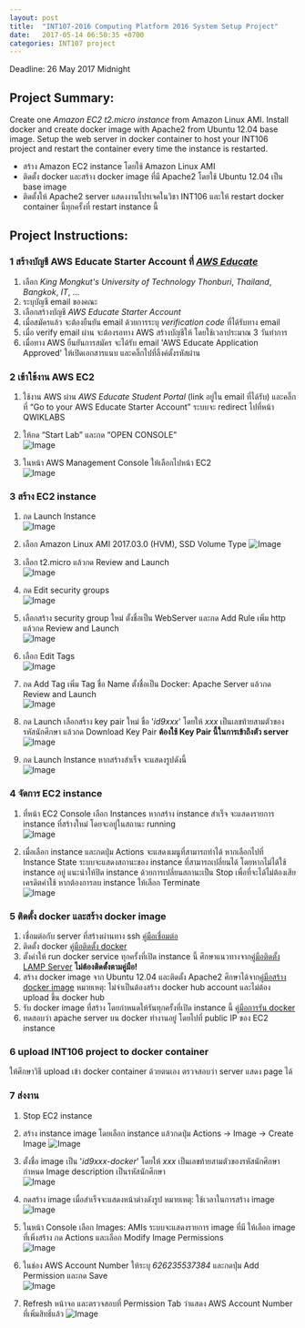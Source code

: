 ```yaml
---
layout: post
title:  "INT107-2016 Computing Platform 2016 System Setup Project"
date:   2017-05-14 06:50:35 +0700
categories: INT107 project
---
```


Deadline: 26 May 2017 Midnight

## Project Summary:

Create one _Amazon EC2 t2.micro instance_ from Amazon Linux AMI. Install docker and create docker image with Apache2 from Ubuntu 12.04 base image. Setup the web server in docker container to host your INT106 project and restart the container every time the instance is restarted.

- สร้าง Amazon EC2 instance โดยใช้ Amazon Linux AMI   
- ติดตั้ง docker และสร้าง docker image ที่มี Apache2 โดยใช้ Ubuntu 12.04 เป็น base image   
- ติดตั้งให้ Apache2 server แสดงงานโปรเจคในวิชา INT106 และให้ restart docker container นี้ทุกครั้งที่ restart  instance นี้   

## Project Instructions:

### 1 สร้างบัญชี AWS Educate Starter Account ที่ [_AWS Educate_][AWS-apply]   

1. เลือก _King Mongkut's University of Technology Thonburi_, _Thailand_, _Bangkok_, _IT_, ...   
2. ระบุบัญชี email ของคณะ   
3. เลือกสร้างบัญชี _AWS Educate Starter Account_   
4. เมื่อสมัครแล้ว จะต้องยืนยัน email ด้วยการระบุ _verification code_ ที่ได้รับทาง email   
5. เมื่อ verify email ผ่าน จะต้องรอทาง AWS สร้างบัญชีให้ โดยใช้เวลาประมาณ 3 วันทำการ   
6. เมื่อทาง ​AWS ยืนยันการสมัคร จะได้รับ email 'AWS Educate Application Approved' ให้เปิดเอกสารแนบ และคลิ๊กไปที่ลิ้งค์ตั้งรหัสผ่าน

### 2 เข้าใช้งาน AWS EC2   
1. ใช้งาน AWS ผ่าน _AWS Educate Student Portal_ (link อยู่ใน email ที่ได้รับ) และคลิ๊กที่ “Go to your AWS Educate Starter Account” ระบบจะ redirect ไปที่หน้า QWIKLABS   
2. ให้กด “Start Lab” และกด “OPEN CONSOLE”   
		![Image][QWIKLABS]

3. ในหน้า AWS Management Console ให้เลือกไปหน้า EC2   
		![Image][AWS-Services]

### 3 สร้าง EC2 instance   
1. กด Launch Instance   
		![Image][AWS-create1]

2. เลือก Amazon Linux AMI 2017.03.0 (HVM), SSD Volume Type
		![Image][AWS-create2]

3. เลือก t2.micro แล้วกด Review and Launch  
		![Image][AWS-create3]

4. กด Edit security groups   
		![Image][AWS-create4]

5. เลือกสร้าง security group ใหม่ ตั้งชื่อเป็น WebServer และกด Add Rule เพิ่ม http แล้วกด Review and Launch   
		![Image][AWS-create5]

6. เลือก Edit Tags   
		![Image][AWS-create6]

7. กด Add Tag เพิ่ม Tag ชื่อ Name ตั้งชื่อเป็น Docker: Apache Server แล้วกด Review and Launch   
		![Image][AWS-create7]

8. กด Launch เลือกสร้าง key pair ใหม่ ชื่อ '_id9xxx_' โดยให้ _xxx_ เป็นเลขท้ายสามตัวของรหัสนักศึกษา แล้วกด Download Key Pair **ต้องใช้ Key Pair นี้ในการเข้าถึงตัว server**   
		![Image][AWS-create8]

9. กด Launch Instance หากสร้างสำเร็จ จะแสดงรูปดังนี้   
		![Image][AWS-create9]

### 4 จัดการ EC2 instance 
1. ที่หน้า EC2 Console เลือก Instances หากสร้าง instance สำเร็จ จะแสดงรายการ instance ที่สร้างใหม่ โดยจะอยู่ในสถานะ running   
 		![Image][AWS-manage1]

2. เมื่อเลือก instance และกดปุ่ม Actions จะแสดงเมนูที่สามารถทำได้ หากเลือกไปที่ Instance State ระบบจะแสดงสถานะของ instance ที่สามารถเปลี่ยนได้ โดยหากไม่ได้ใช้ instance อยู่ แนะนำให้ปิด instance ด้วยการเปลี่ยนสถานะเป็น Stop เพื่อที่จะได้ไม่ต้องเสียเครดิตค่าใช้ หากต้องการลบ instance ให้เลือก Terminate  
 		![Image][AWS-manage2]

### 5 ติดตั้ง docker และสร้าง docker image
1. เชื่อมต่อกับ server ที่สร้างผ่านทาง ssh [คู่มือเชื่อมต่อ][AWS-accessinginstances]   
2. ติดตั้ง docker [คู่มือติดตั้ง docker][AWS-installdockerguide]   
3. ตั้งค่าให้ run docker service ทุกครั้งที่เปิด instance นี้ ศึกษาแนวทางจาก[คู่มือติดตั้ง LAMP Server][AWS-installLAMPguide] **ไม่ต้องติดตั้งตามคู่มือ!**   
4. สร้าง docker image จาก Ubuntu 12.04 และติดตั้ง Apache2 ศึกษาได้จาก[คู่มือสร้าง docker image][AWS-createdockerimage] หมายเหตุ: ไม่จำเป็นต้องสร้าง docker hub account และไม่ต้อง upload ขึ้น docker hub
5. รับ docker image ที่สร้าง โดยกำหนดให้รันทุกครั้งที่เปิด instance นี้ [คู่มือการรัน docker][docker-run]
6. ทดสอบว่า apache server บน docker ทำงานอยู่ โดยไปที่ public IP ของ EC2 instance

### 6 upload INT106 project to docker container

ให้ศึกษาวิธี upload เข้า docker container ด้วยตนเอง ตรวจสอบว่า server แสดง page ได้

### 7 ส่งงาน
1. Stop EC2 instance
2. สร้าง instance image โดยเลือก instance แล้วกดปุ่ม Actions -> Image -> Create Image
		![Image][AWS-createimage1]  

3. ตั้งชื่อ image เป็น '_id9xxx-docker_' โดยให้ _xxx_ เป็นเลขท้ายสามตัวของรหัสนักศึกษา กำหนด Image description เป็นรหัสนักศึกษา   
		![Image][AWS-createimage2]  

4. กดสร้าง image เมื่อสำเร็จจะแสดงหน้าต่างดังรูป หมายเหตุ: ใช้เวลาในการสร้าง image 
		![Image][AWS-createimage3]  

5. ในหน้า Console เลือก Images: AMIs ระบบจะแสดงรายการ image ที่มี ให้เลือก image ที่เพิ่งสร้าง กด Actions และเลือก Modify Image Permissions   
		![Image][AWS-createimage4]  

6. ในช่อง AWS Account Number ให้ระบุ _626235537384_ และกดปุ่ม Add Permission และกด Save  
		![Image][AWS-createimage5]  

7. Refresh หน้าจอ และตรวจสอบที่ Permission Tab ว่าแสดง AWS Account Number ที่เพิ่มสิทธิ์แล้ว
		![Image][AWS-createimage6]  



[AWS-apply]: https://www.awseducate.com/Application?apptype=student
[QWIKLABS]: /assets/2016_INT107_Project_QWIKLABS2.png
[AWS-accessinginstances]: http://docs.aws.amazon.com/AWSEC2/latest/UserGuide/AccessingInstances.html
[AWS-installdockerguide]: http://docs.aws.amazon.com/AmazonECS/latest/developerguide/docker-basics.html#install_docker
[AWS-installLAMPguide]: http://docs.aws.amazon.com/AWSEC2/latest/UserGuide/install-LAMP.html
[AWS-createdockerimage]: http://docs.aws.amazon.com/AmazonECS/latest/developerguide/docker-basics.html#docker_hub_create_upload
[docker-run]: https://docs.docker.com/engine/reference/run/#restart-policies---restart


[AWS-Services]: /assets/2016_INT107_Project_AWS_services2.png
[AWS-create1]: /assets/2016_INT107_Project_AWS_create_instance1.png
[AWS-create2]: /assets/2016_INT107_Project_AWS_create_instance2.png
[AWS-create3]: /assets/2016_INT107_Project_AWS_create_instance3.png
[AWS-create4]: /assets/2016_INT107_Project_AWS_create_instance4.png
[AWS-create5]: /assets/2016_INT107_Project_AWS_create_instance5.png
[AWS-create6]: /assets/2016_INT107_Project_AWS_create_instance6.png
[AWS-create7]: /assets/2016_INT107_Project_AWS_create_instance7.png
[AWS-create8]: /assets/2016_INT107_Project_AWS_create_instance8.png
[AWS-create9]: /assets/2016_INT107_Project_AWS_create_instance9.png
[AWS-manage1]: /assets/2016_INT107_Project_AWS_instance_management1.png
[AWS-manage2]: /assets/2016_INT107_Project_AWS_instance_management2.png
[AWS-createimage1]: /assets/2016_INT107_Project_AWS_create_image1.png
[AWS-createimage2]: /assets/2016_INT107_Project_AWS_create_image2.png
[AWS-createimage3]: /assets/2016_INT107_Project_AWS_create_image3.png
[AWS-createimage4]: /assets/2016_INT107_Project_AWS_create_image4.png
[AWS-createimage5]: /assets/2016_INT107_Project_AWS_create_image5.png
[AWS-createimage6]: /assets/2016_INT107_Project_AWS_create_image6.png

